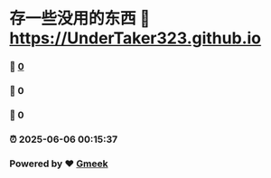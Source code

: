 # 存一些没用的东西 :link: https://UnderTaker323.github.io 
### :page_facing_up: [0](https://UnderTaker323.github.io/tag.html) 
### :speech_balloon: 0 
### :hibiscus: 0 
### :alarm_clock: 2025-06-06 00:15:37 
### Powered by :heart: [Gmeek](https://github.com/Meekdai/Gmeek)
